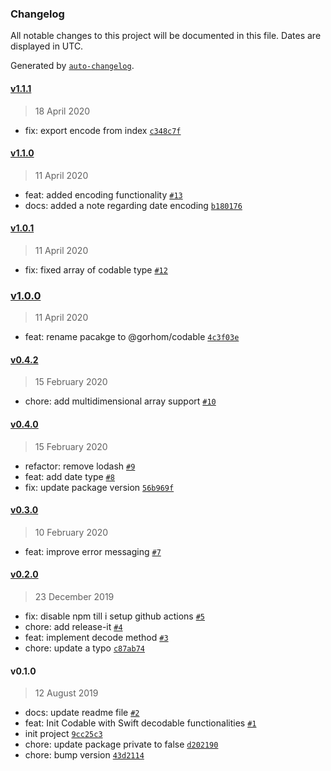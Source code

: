 ### Changelog

All notable changes to this project will be documented in this file. Dates are displayed in UTC.

Generated by [`auto-changelog`](https://github.com/CookPete/auto-changelog).

#### [v1.1.1](https://github.com/gorhom/codable/compare/v1.1.0...v1.1.1)

> 18 April 2020

- fix: export encode from index [`c348c7f`](https://github.com/gorhom/codable/commit/c348c7fa19c5c1c966ce760782ab982d3e318948)

#### [v1.1.0](https://github.com/gorhom/codable/compare/v1.0.1...v1.1.0)

> 11 April 2020

- feat: added encoding functionality [`#13`](https://github.com/gorhom/codable/pull/13)
- docs: added a note regarding date encoding [`b180176`](https://github.com/gorhom/codable/commit/b1801766c45a74e2dfa6b9df2d8e48c47121d56e)

#### [v1.0.1](https://github.com/gorhom/codable/compare/v1.0.0...v1.0.1)

> 11 April 2020

- fix: fixed array of codable type [`#12`](https://github.com/gorhom/codable/pull/12)

### [v1.0.0](https://github.com/gorhom/codable/compare/v0.4.2...v1.0.0)

> 11 April 2020

- feat: rename pacakge to @gorhom/codable [`4c3f03e`](https://github.com/gorhom/codable/commit/4c3f03ed701429a86e7208d969269b6416c1cc7f)

#### [v0.4.2](https://github.com/gorhom/codable/compare/v0.4.0...v0.4.2)

> 15 February 2020

- chore: add multidimensional array support [`#10`](https://github.com/gorhom/codable/pull/10)

#### [v0.4.0](https://github.com/gorhom/codable/compare/v0.3.0...v0.4.0)

> 15 February 2020

- refactor: remove lodash [`#9`](https://github.com/gorhom/codable/pull/9)
- feat: add date type [`#8`](https://github.com/gorhom/codable/pull/8)
- fix: update package version [`56b969f`](https://github.com/gorhom/codable/commit/56b969fff9b16764818fb4bed36b3b7cb04c0571)

#### [v0.3.0](https://github.com/gorhom/codable/compare/v0.2.0...v0.3.0)

> 10 February 2020

- feat: improve error messaging [`#7`](https://github.com/gorhom/codable/pull/7)

#### [v0.2.0](https://github.com/gorhom/codable/compare/v0.1.0...v0.2.0)

> 23 December 2019

- fix: disable npm till i setup github actions [`#5`](https://github.com/gorhom/codable/pull/5)
- chore: add release-it [`#4`](https://github.com/gorhom/codable/pull/4)
- feat: implement decode method [`#3`](https://github.com/gorhom/codable/pull/3)
- chore: update a typo [`c87ab74`](https://github.com/gorhom/codable/commit/c87ab7429bd55bbfbe84d97ce435dc5dc050b4fc)

#### v0.1.0

> 12 August 2019

- docs: update readme file [`#2`](https://github.com/gorhom/codable/pull/2)
- feat: Init Codable with Swift decodable functionalities  [`#1`](https://github.com/gorhom/codable/pull/1)
- init project [`9cc25c3`](https://github.com/gorhom/codable/commit/9cc25c3e3e8840f7ede177e732016950819d781b)
- chore: update package private to false [`d202190`](https://github.com/gorhom/codable/commit/d202190e3f9be1fd28ca2b55ab69cc1e07088ffd)
- chore: bump version [`43d2114`](https://github.com/gorhom/codable/commit/43d21143710f0bff7961ca1b55601e2a9800111f)
